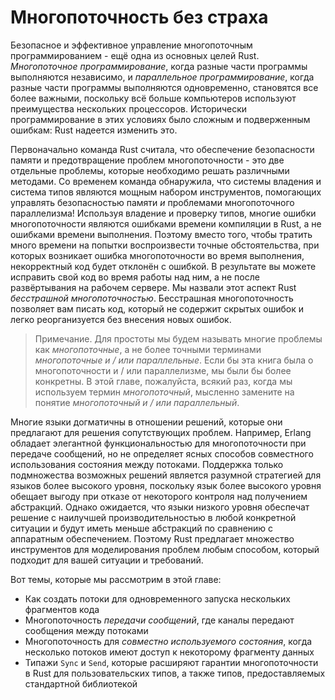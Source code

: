# Многопоточность без страха

Безопасное и эффективное управление многопоточным программированием - ещё одна из основных целей Rust. *Многопоточное программирование*, когда разные части программы выполняются независимо, и *параллельное программирование*, когда разные части программы выполняются одновременно, становятся все более важными, поскольку всё больше компьютеров используют преимущества нескольких процессоров. Исторически программирование в этих условиях было сложным и подверженным ошибкам: Rust надеется изменить это.

Первоначально команда Rust считала, что обеспечение безопасности памяти и предотвращение проблем многопоточности - это две отдельные проблемы, которые необходимо решать различными методами. Со временем команда обнаружила, что системы владения и система типов являются мощным набором инструментов, помогающих управлять безопасностью памяти *и* проблемами многопоточного параллелизма! Используя владение и проверку типов, многие ошибки многопоточности являются ошибками времени компиляции в Rust, а не ошибками времени выполнения. Поэтому вместо того, чтобы тратить много времени на попытки воспроизвести точные обстоятельства, при которых возникает ошибка многопоточности во время выполнения, некорректный код будет отклонён с ошибкой. В результате вы можете исправить свой код во время работы над ним, а не после развёртывания на рабочем сервере. Мы назвали этот аспект Rust *бесстрашной* *многопоточностью*. Бесстрашная многопоточность позволяет вам писать код, который не содержит скрытых ошибок и легко реорганизуется без внесения новых ошибок.

> Примечание. Для простоты мы будем называть многие проблемы как *многопоточные*, а не более точными терминами *многопоточные и / или параллельные*. Если бы эта книга была о многопоточности и / или параллелизме, мы были бы более конкретны. В этой главе, пожалуйста, всякий раз, когда мы используем термин *многопоточный*, мысленно замените на понятие *многопоточный и / или параллельный*.

Многие языки догматичны в отношении решений, которые они предлагают для решения сопутствующих проблем. Например, Erlang обладает элегантной функциональностью для многопоточности при передаче сообщений, но не определяет ясных способов совместного использования состояния между потоками. Поддержка только подмножества возможных решений является разумной стратегией для языков более высокого уровня, поскольку язык более высокого уровня обещает выгоду при отказе от некоторого контроля над получением абстракций. Однако ожидается, что языки низкого уровня обеспечат решение с наилучшей производительностью в любой конкретной ситуации и будут иметь меньше абстракций по сравнению с аппаратным обеспечением. Поэтому Rust предлагает множество инструментов для моделирования проблем любым способом, который подходит для вашей ситуации и требований.

Вот темы, которые мы рассмотрим в этой главе:

- Как создать потоки для одновременного запуска нескольких фрагментов кода
- Многопоточность *передачи сообщений*, где каналы передают сообщения между потоками
- Многопоточность для *совместно используемого состояния*, когда несколько потоков имеют доступ к некоторому фрагменту данных
- Типажи `Sync` и `Send`, которые расширяют гарантии многопоточности в Rust для пользовательских типов, а также типов, предоставляемых стандартной библиотекой
